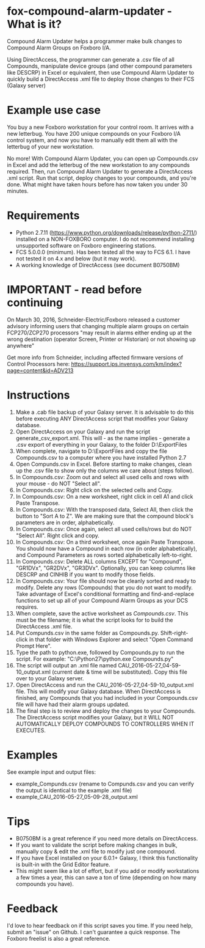 # fox-compound-alarm-updater - What is it? 
Compound Alarm Updater helps a programmer make bulk changes to Compound Alarm Groups on Foxboro I/A. 

Using DirectAccess, the programmer can generate a .csv file of all Compounds, manipulate device groups (and other compound parameters like DESCRP) in Excel or equivalent, then use Compound Alarm Updater to quickly build a DirectAccess .xml file to deploy those changes to their FCS (Galaxy server)

# Example use case
You buy a new Foxboro workstation for your control room. It arrives with a new letterbug. You have 200 unique compounds on your Foxboro I/A control system, and now you have to manually edit them all with the letterbug of your new workstation. 

No more! With Compound Alarm Updater, you can open up Compounds.csv in Excel and add the letterbug of the new workstation to any compounds required. Then, run Compound Alarm Updater to generate a DirectAccess .xml script. Run that script, deploy changes to your compounds, and you're done. What might have taken hours before has now taken you under 30 minutes. 

# Requirements 
- Python 2.7.11 (https://www.python.org/downloads/release/python-2711/) installed on a NON-FOXBORO computer. I do not recommend installing unsupported software on Foxboro engineering stations. 
- FCS 5.0.0.0 (minimum). Has been tested all the way to FCS 6.1. I have not tested it on 4.x and below (but it may work). 
- A working knowledge of DirectAccess (see document B0750BM)

# IMPORTANT - read before continuing 
On March 30, 2016, Schneider-Electric/Foxboro released a customer advisory informing users that changing multiple alarm groups on certain FCP270/ZCP270 processors "may result in alarms either ending up at the wrong destination (operator Screen, Printer or Historian) or not showing up anywhere"

Get more info from Schneider, including affected firmware versions of Control Processors here: https://support.ips.invensys.com/km/index?page=content&id=ADV213

# Instructions
1. Make a .cab file backup of your Galaxy server. It is advisable to do this before executing ANY DirectAccess script that modifies your Galaxy database. 
2. Open DirectAccess on your Galaxy and run the script generate_csv_export.xml. This will - as the name implies - generate a .csv export of everything in your Galaxy, to the folder D:\ExportFiles
3. When complete, navigate to D:\ExportFiles and copy the file Compounds.csv to a computer where you have installed Python 2.7
4. Open Compunds.csv in Excel. Before starting to make changes, clean up the .csv file to show only the columns we care about (steps follow). 
5. In Compounds.csv: Zoom out and select all used cells and rows with your mouse - do NOT "Select all". 
6. In Compounds.csv: Right click on the selected cells and Copy. 
7. In Compounds.csv: On a new worksheet, right click in cell A1 and click Paste Transpose. 
8. In Compounds.csv: With the transposed data, Select All, then click the button to "Sort A to Z". We are making sure that the compound block's parameters are in order, alphabetically. 
9. In Compounds.csv: Once again, select all used cells/rows but do NOT "Select All". Right click and copy. 
10. In Compounds.csv: On a third worksheet, once again Paste Transpose. You should now have a Compound in each row (in order alphabetically), and Compound Parameters as rows sorted alphabetically left-to-right. 
11. In Compounds.csv: Delete ALL columns EXCEPT for "Compound", "GR1DVx", "GR2DVx", "GR3DVx". Optionally, you can keep columns like DESCRP and CINHIB if you want to modify those fields. 
12. In Compounds.csv: Your file should now be cleanly sorted and ready to modify. Delete any rows (Compounds) that you do not want to modify. Take advantage of Excel's conditional formatting and find-and-replace functions to set up all of your Compound Alarm Groups as your DCS requires. 
13. When complete, save the active worksheet as *Compounds.csv*. This must be the filename; it is what the script looks for to build the DirectAccess .xml file. 
14. Put Compunds.csv in the same folder as Compounds.py. Shift-right-click in that folder with Windows Explorer and select "Open Command Prompt Here". 
15. Type the path to python.exe, followed by Compounds.py to run the script. For example: "C:\Python27\python.exe Compounds.py"
16. The script will output an .xml file named CAU_2016-05-27_04-59-10_output.xml (current date & time will be substituted). Copy this file over to your Galaxy server. 
17. Open DirectAccess and run the CAU_2016-05-27_04-59-10_output.xml file. This will modify your Galaxy database. When DirectAccess is finished, any Compounds that you had included in your Compounds.csv file will have had their alarm groups updated. 
18. The final step is to review and deploy the changes to your Compounds. The DirectAccess script modifies your Galaxy, but it WILL NOT AUTOMATICALLY DEPLOY COMPOUNDS TO CONTROLLERS WHEN IT EXECUTES. 

# Examples
See example input and output files:
* example_Compunds.csv (rename to Compunds.csv and you can verify the output is identical to the example .xml file)
* example_CAU_2016-05-27_05-09-28_output.xml

# Tips
- B0750BM is a great reference if you need more details on DirectAccess. 
- If you want to validate the script before making changes in bulk, manually copy & edit the .xml file to modify just one compound. 
- If you have Excel installed on your 6.0.1+ Galaxy, I think this functionality is built-in with the Grid Editor feature. 
- This might seem like a lot of effort, but if you add or modify workstations a few times a year, this can save a ton of time (depending on how many compounds you have).

# Feedback
I'd love to hear feedback on if this script saves you time. If you need help, submit an "issue" on Github. I can't guarantee a quick response. The Foxboro freelist is also a great reference.
